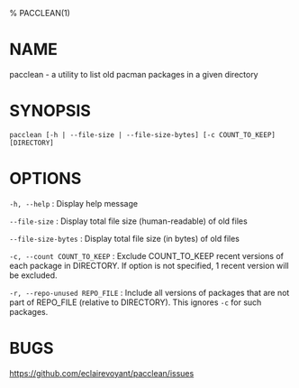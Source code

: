 % PACCLEAN(1)

# NAME

pacclean - a utility to list old pacman packages in a given directory

# SYNOPSIS

`pacclean [-h | --file-size | --file-size-bytes] [-c COUNT_TO_KEEP] [DIRECTORY]`

# OPTIONS
`-h, --help`
: Display help message

`--file-size`
: Display total file size (human-readable) of old files

`--file-size-bytes`
: Display total file size (in bytes) of old files

`-c, --count COUNT_TO_KEEP`
: Exclude COUNT_TO_KEEP recent versions of each package in DIRECTORY. If option is not specified, 1 recent version will be excluded.

`-r, --repo-unused REPO_FILE`
: Include all versions of packages that are not part of REPO_FILE (relative to DIRECTORY). This ignores `-c` for such packages.

# BUGS

https://github.com/eclairevoyant/pacclean/issues

